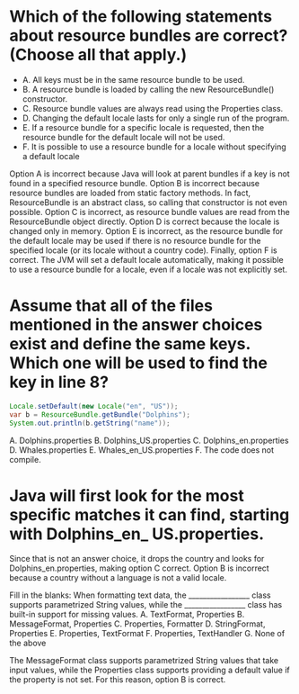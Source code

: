 # Which of the following statements about resource bundles are correct? (Choose all that apply.)
* A. All keys must be in the same resource bundle to be used.
* B. A resource bundle is loaded by calling the new ResourceBundle() constructor.
* C. Resource bundle values are always read using the Properties class.
* D. Changing the default locale lasts for only a single run of the program.
* E. If a resource bundle for a specific locale is requested, then the resource bundle for the default locale will not be used.
* F. It is possible to use a resource bundle for a locale without specifying a default locale

Option A is incorrect because Java will look at parent bundles if a key is not found in a specified resource bundle.
Option B is incorrect because resource bundles are loaded from static factory methods.
In fact, ResourceBundle is an abstract class, so calling that constructor is not even possible.
Option C is incorrect, as resource bundle values are read from the ResourceBundle object directly.
Option D is correct because the locale is changed only in memory.
Option E is incorrect, as the resource bundle for the default locale may be used if there is no resource bundle for the specified locale (or its locale without a country code).
Finally, option F is correct. The JVM will set a default locale automatically, making it possible to use a resource bundle for a locale, even if a locale was not explicitly set.

# Assume that all of the files mentioned in the answer choices exist and define the same keys. Which one will be used to find the key in line 8?
```java
Locale.setDefault(new Locale("en", "US"));
var b = ResourceBundle.getBundle("Dolphins");
System.out.println(b.getString("name"));
```
A. Dolphins.properties
B. Dolphins_US.properties
C. Dolphins_en.properties
D. Whales.properties
E. Whales_en_US.properties
F. The code does not compile.

# Java will first look for the most specific matches it can find, starting with Dolphins_en_ US.properties.
Since that is not an answer choice, it drops the country and looks for Dolphins_en.properties, making option C correct.
Option B is incorrect because a country without a language is not a valid locale.

Fill in the blanks: When formatting text data, the _________________ class supports parametrized String values, while the _________________ class has built-in support for missing values.
A. TextFormat, Properties
B. MessageFormat, Properties
C. Properties, Formatter
D. StringFormat, Properties
E. Properties, TextFormat
F. Properties, TextHandler
G. None of the above

The MessageFormat class supports parametrized String values that take input values, while the Properties class supports providing a default value if the property is not set.
For this reason, option B is correct.

